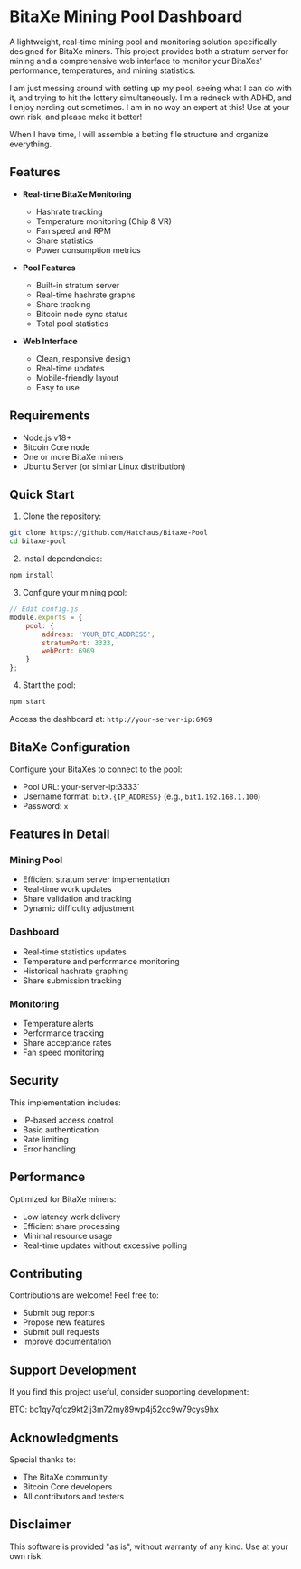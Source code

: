# BitaXe Mining Pool Dashboard

A lightweight, real-time mining pool and monitoring solution specifically designed for BitaXe miners. This project provides both a stratum server for mining and a comprehensive web interface to monitor your BitaXes' performance, temperatures, and mining statistics.

I am just messing around with setting up my pool, seeing what I can do with it, and trying to hit the lottery simultaneously.
I'm a redneck with ADHD, and I enjoy nerding out sometimes. I am in no way an expert at this! Use at your own risk, and please make it better!

When I have time, I will assemble a betting file structure and organize everything. 

## Features

- **Real-time BitaXe Monitoring**
  - Hashrate tracking
  - Temperature monitoring (Chip & VR)
  - Fan speed and RPM
  - Share statistics
  - Power consumption metrics

- **Pool Features**
  - Built-in stratum server
  - Real-time hashrate graphs
  - Share tracking
  - Bitcoin node sync status
  - Total pool statistics

- **Web Interface**
  - Clean, responsive design
  - Real-time updates
  - Mobile-friendly layout
  - Easy to use

## Requirements

- Node.js v18+
- Bitcoin Core node
- One or more BitaXe miners
- Ubuntu Server (or similar Linux distribution)

## Quick Start

1. Clone the repository:
```bash
git clone https://github.com/Hatchaus/Bitaxe-Pool
cd bitaxe-pool
```

2. Install dependencies:
```bash
npm install
```

3. Configure your mining pool:
```javascript
// Edit config.js
module.exports = {
    pool: {
        address: 'YOUR_BTC_ADDRESS',
        stratumPort: 3333,
        webPort: 6969
    }
};
```

4. Start the pool:
```bash
npm start
```

Access the dashboard at: `http://your-server-ip:6969`

## BitaXe Configuration

Configure your BitaXes to connect to the pool:
- Pool URL: your-server-ip:3333`
- Username format: `bitX.{IP_ADDRESS}` (e.g., `bit1.192.168.1.100`)
- Password: `x`

## Features in Detail

### Mining Pool
- Efficient stratum server implementation
- Real-time work updates
- Share validation and tracking
- Dynamic difficulty adjustment

### Dashboard
- Real-time statistics updates
- Temperature and performance monitoring
- Historical hashrate graphing
- Share submission tracking

### Monitoring
- Temperature alerts
- Performance tracking
- Share acceptance rates
- Fan speed monitoring

## Security

This implementation includes:
- IP-based access control
- Basic authentication
- Rate limiting
- Error handling

## Performance

Optimized for BitaXe miners:
- Low latency work delivery
- Efficient share processing
- Minimal resource usage
- Real-time updates without excessive polling

## Contributing

Contributions are welcome! Feel free to:
- Submit bug reports
- Propose new features
- Submit pull requests
- Improve documentation

## Support Development

If you find this project useful, consider supporting development:

BTC: bc1qy7qfcz9kt2lj3m72my89wp4j52cc9w79cys9hx


## Acknowledgments

Special thanks to:
- The BitaXe community
- Bitcoin Core developers
- All contributors and testers

## Disclaimer

This software is provided "as is", without warranty of any kind. Use at your own risk.

